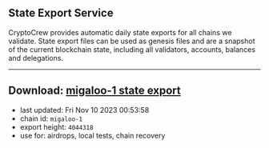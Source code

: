 ## State Export Service
CryptoCrew provides automatic daily state exports for all chains we validate. State export files can be used as genesis files and are a snapshot of the current blockchain state, including all validators, accounts, balances and delegations.

---
**Download: [migaloo-1 state export](https://dl.ccvalidators.com/SERVICE/migaloo/migaloo-1_export_4044318.json)**
---

- last updated: Fri Nov 10 2023 00:53:58
- chain id: `migaloo-1`
- export height: `4044318`
- use for: airdrops, local tests, chain recovery
